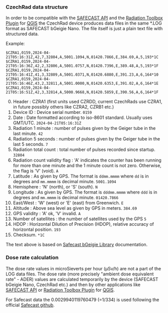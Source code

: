 ### CzechRad data structure

In order to be compatible with the [SAFECAST API](https://api.safecast.org) and the [Radiation Toolbox Plugin](https://opengeolabs.gitlab.io/qgis-radiation-toolbox-plugin/) for [QGIS](https://www.qgis.org/) the CzechRad device produces data files in the same *.LOG format as SAFECAST bGeigie Nano.
The file itself is just a plain text file with structured data.

Example:

    $CZRA1,0159,2024-04-21T05:16:31Z,42,7,32804,A,5001.1094,N,01420.7866,E,384.69,A,5,193*1C
    $CZRA1,0159,2024-04-21T05:16:36Z,42,2,32806,A,5001.0757,N,01420.7396,E,389.48,A,5,193*1F
    $CZRA1,0159,2024-04-21T05:16:41Z,41,3,32809,A,5001.0371,N,01420.6880,E,391.23,A,6,164*10
    $CZRA1,0159,2024-04-21T05:16:46Z,43,2,32811,A,5001.0000,N,01420.6353,E,391.02,A,6,164*1E
    $CZRA1,0159,2024-04-21T05:16:51Z,42,3,32814,A,5000.9668,N,01420.5859,E,390.56,A,6,164*1F

0. Header : CZRA1 (first units used CZRDD, current CzechRads use CZRA1, in future possibly others like CZRA2, CZRB1 etc.)
1. Device ID : Device serial number. `0159`
2. Date : Date formatted according to iso-8601 standard. Usually uses GMT/UTC. `2024-04-21T05:16:31Z`
3. Radiation 1 minute : number of pulses given by the Geiger tube in the last minute. `42`
4. Radiation 5 seconds : number of pulses given by the Geiger tube in the last 5 seconds. `7`
5. Radiation total count : total number of pulses recorded since startup. `32804`
6. Radiation count validity flag : 'A' indicates the counter has been running for more than one minute and the 1 minute count is not zero. Otherwise, the flag is 'V' (void). `A`
7. Latitude : As given by GPS. The format is `ddmm.mmmm` where `dd` is in degrees and `mm.mmmm` is decimal minute. `5001.1094`
8. Hemisphere : 'N' (north), or 'S' (south). `N`
9. Longitude : As given by GPS. The format is `dddmm.mmmm` where `ddd` is in degrees and `mm.mmmm` is decimal minute. `01420.7866`
10. East/West : 'W' (west) or 'E' (east) from Greenwich. `E`
11. Altitude : Above sea level as given by GPS in meters. `384.69`
12. GPS validity : 'A' ok, 'V' invalid. `A`
13. Number of satellites : 	the number of satellites used by the GPS `5`
14. HDOP : Horizontal Dilution of Precision (HDOP), relative accuracy of horizontal position. `193`
15. Checksum. `*1C`

The text above is based on [Safecast bGeigie Library](https://github.com/Safecast/bGeigieMini/blob/master/README.md) documentation.

### Dose rate calculation

The dose rate values in microSieverts per hour (μSv/h) are not a part of the LOG data files. The dose rate (more precisely "ambient dose equivalent rate" - ADER) values are calculated temporarily by the device (SAFECAST bGeigie Nano, CzechRad etc.) and then by other applications like [SAFECAST API](https://api.safecast.org) or [Radiation Toolbox Plugin](https://opengeolabs.gitlab.io/qgis-radiation-toolbox-plugin/) for [QGIS](https://www.qgis.org/).

For Safecast data the 0.0029940119760479 (=1/334) is used following the official [Safecast github](https://github.com/Safecast/safecastapi/blob/7cbf30add95b9616f0a3d13087e9f9404f78279e/script/ios_query.sql#L14).
